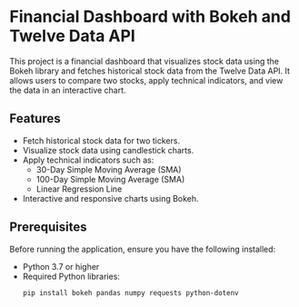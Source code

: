 # Financial Dashboard with Bokeh and Twelve Data API

This project is a financial dashboard that visualizes stock data using the Bokeh library and fetches historical stock data from the Twelve Data API. It allows users to compare two stocks, apply technical indicators, and view the data in an interactive chart.

## Features

- Fetch historical stock data for two tickers.
- Visualize stock data using candlestick charts.
- Apply technical indicators such as:
  - 30-Day Simple Moving Average (SMA)
  - 100-Day Simple Moving Average (SMA)
  - Linear Regression Line
- Interactive and responsive charts using Bokeh.

## Prerequisites

Before running the application, ensure you have the following installed:

- Python 3.7 or higher
- Required Python libraries:
  ```bash
  pip install bokeh pandas numpy requests python-dotenv
